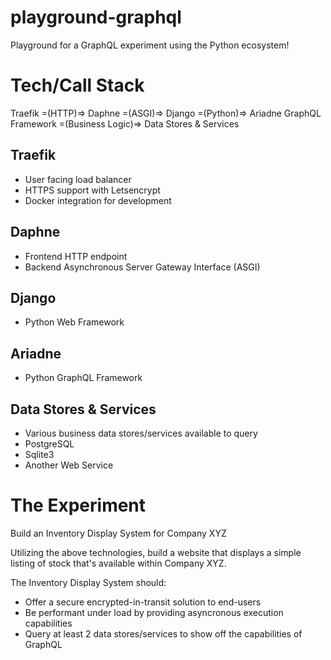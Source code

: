 # playground-graphql
Playground for a GraphQL experiment using the Python ecosystem!

# Tech/Call Stack
Traefik =(HTTP)=> Daphne =(ASGI)=> Django =(Python)=> Ariadne GraphQL Framework =(Business Logic)=> Data Stores & Services

## Traefik
* User facing load balancer
* HTTPS support with Letsencrypt
* Docker integration for development

## Daphne
* Frontend HTTP endpoint
* Backend Asynchronous Server Gateway Interface (ASGI)

## Django
* Python Web Framework

## Ariadne
* Python GraphQL Framework

## Data Stores & Services
* Various business data stores/services available to query
* PostgreSQL
* Sqlite3
* Another Web Service

# The Experiment
Build an Inventory Display System for Company XYZ

Utilizing the above technologies, build a website that displays a simple listing of stock that's available within Company XYZ.

The Inventory Display System should:
* Offer a secure encrypted-in-transit solution to end-users
* Be performant under load by providing asyncronous execution capabilities
* Query at least 2 data stores/services to show off the capabilities of GraphQL
